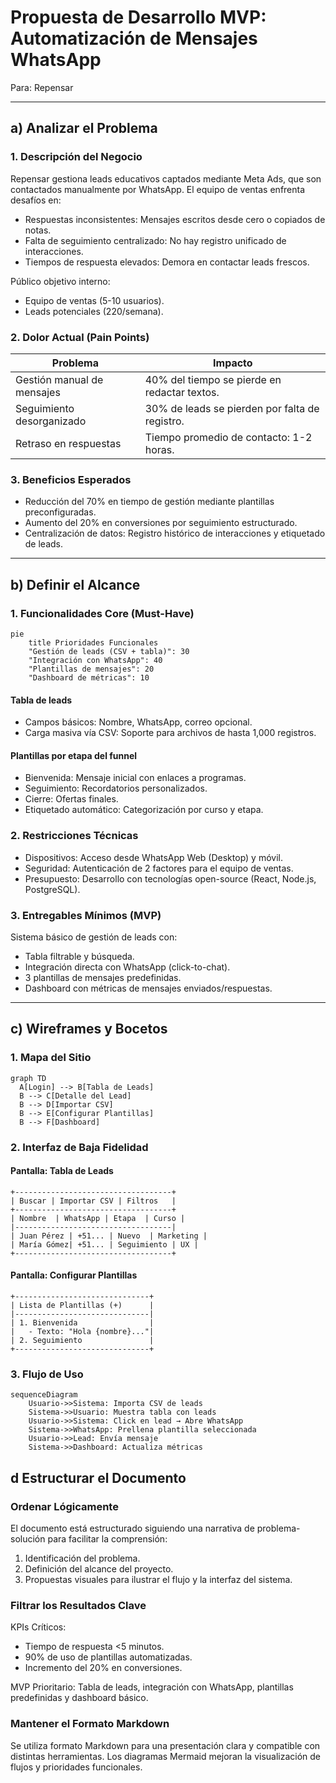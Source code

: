# Propuesta de Desarrollo MVP: Automatización de Mensajes WhatsApp  

Para: Repensar

---

## a) Analizar el Problema  

### 1. Descripción del Negocio  

Repensar gestiona leads educativos captados mediante Meta Ads, que son contactados manualmente por WhatsApp. El equipo de ventas enfrenta desafíos en:  

- Respuestas inconsistentes: Mensajes escritos desde cero o copiados de notas.  
- Falta de seguimiento centralizado: No hay registro unificado de interacciones.  
- Tiempos de respuesta elevados: Demora en contactar leads frescos.  

Público objetivo interno:  

- Equipo de ventas (5-10 usuarios).  
- Leads potenciales (220/semana).  

### 2. Dolor Actual (Pain Points)  

| Problema                   | Impacto                                      |  
|----------------------------|----------------------------------------------|  
| Gestión manual de mensajes | 40% del tiempo se pierde en redactar textos. |  
| Seguimiento desorganizado  | 30% de leads se pierden por falta de registro.|  
| Retraso en respuestas      | Tiempo promedio de contacto: 1-2 horas.      |  

### 3. Beneficios Esperados  

- Reducción del 70% en tiempo de gestión mediante plantillas preconfiguradas.  
- Aumento del 20% en conversiones por seguimiento estructurado.  
- Centralización de datos: Registro histórico de interacciones y etiquetado de leads.  

---

## b) Definir el Alcance  

### 1. Funcionalidades Core (Must-Have)  

```mermaid  
pie  
    title Prioridades Funcionales  
    "Gestión de leads (CSV + tabla)": 30  
    "Integración con WhatsApp": 40  
    "Plantillas de mensajes": 20  
    "Dashboard de métricas": 10  
```

#### Tabla de leads

- Campos básicos: Nombre, WhatsApp, correo opcional.  
- Carga masiva vía CSV: Soporte para archivos de hasta 1,000 registros.  

#### Plantillas por etapa del funnel

- Bienvenida: Mensaje inicial con enlaces a programas.  
- Seguimiento: Recordatorios personalizados.  
- Cierre: Ofertas finales.  
- Etiquetado automático: Categorización por curso y etapa.  

### 2. Restricciones Técnicas  

- Dispositivos: Acceso desde WhatsApp Web (Desktop) y móvil.  
- Seguridad: Autenticación de 2 factores para el equipo de ventas.  
- Presupuesto: Desarrollo con tecnologías open-source (React, Node.js, PostgreSQL).  

### 3. Entregables Mínimos (MVP)  

Sistema básico de gestión de leads con:  

- Tabla filtrable y búsqueda.  
- Integración directa con WhatsApp (click-to-chat).  
- 3 plantillas de mensajes predefinidas.  
- Dashboard con métricas de mensajes enviados/respuestas.  

---

## c) Wireframes y Bocetos  

### 1. Mapa del Sitio  

```mermaid  
graph TD  
  A[Login] --> B[Tabla de Leads]  
  B --> C[Detalle del Lead]  
  B --> D[Importar CSV]  
  B --> E[Configurar Plantillas]  
  B --> F[Dashboard]  
```

### 2. Interfaz de Baja Fidelidad  

#### Pantalla: Tabla de Leads  

```mermaid  
+-----------------------------------+  
| Buscar | Importar CSV | Filtros   |  
+-----------------------------------+  
| Nombre  | WhatsApp | Etapa  | Curso |  
|-----------------------------------|  
| Juan Pérez | +51... | Nuevo  | Marketing |  
| María Gómez| +51... | Seguimiento | UX |  
+-----------------------------------+  
```

#### Pantalla: Configurar Plantillas  

```mermaid
+------------------------------+  
| Lista de Plantillas (+)      |  
|------------------------------|  
| 1. Bienvenida                |  
|   - Texto: "Hola {nombre}..."|  
| 2. Seguimiento               |  
+------------------------------+  
```

### 3. Flujo de Uso  

```mermaid  
sequenceDiagram  
    Usuario->>Sistema: Importa CSV de leads  
    Sistema->>Usuario: Muestra tabla con leads  
    Usuario->>Sistema: Click en lead → Abre WhatsApp  
    Sistema->>WhatsApp: Prellena plantilla seleccionada  
    Usuario->>Lead: Envía mensaje  
    Sistema->>Dashboard: Actualiza métricas  
```

## d Estructurar el Documento

### Ordenar Lógicamente

El documento está estructurado siguiendo una narrativa de problema-solución para facilitar la comprensión:

1. Identificación del problema.
2. Definición del alcance del proyecto.
3. Propuestas visuales para ilustrar el flujo y la interfaz del sistema.

### Filtrar los Resultados Clave

KPIs Críticos:

- Tiempo de respuesta <5 minutos.
- 90% de uso de plantillas automatizadas.
- Incremento del 20% en conversiones.

MVP Prioritario: Tabla de leads, integración con WhatsApp, plantillas predefinidas y dashboard básico.

### Mantener el Formato Markdown

Se utiliza formato Markdown para una presentación clara y compatible con distintas herramientas. Los diagramas Mermaid mejoran la visualización de flujos y prioridades funcionales.